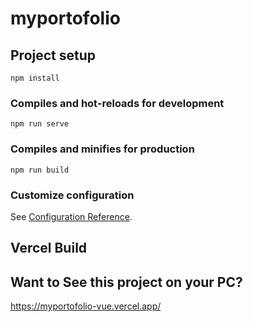 # myportofolio

## Project setup
```
npm install
```

### Compiles and hot-reloads for development
```
npm run serve
```

### Compiles and minifies for production
```
npm run build
```

### Customize configuration
See [Configuration Reference](https://cli.vuejs.org/config/).


## Vercel Build 
## Want to See this project on your PC?
https://myportofolio-vue.vercel.app/
